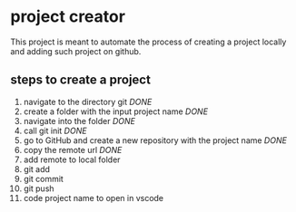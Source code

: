 # project creator
This project is meant to automate the process of creating a project locally and adding such project on github.

## steps to create a project
1. navigate to the directory git *DONE*
2. create a folder with the input project name *DONE*
3. navigate into the folder *DONE*
4. call git init *DONE*
5. go to GitHub and create a new repository with the project name *DONE*
6. copy the remote url *DONE*
7. add remote to local folder
8. git add
9. git commit
10. git push
11. code project name to open in vscode